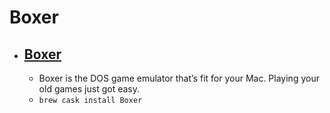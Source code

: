# Boxer
- [Boxer](http://boxerapp.com/)
  -  
  - Boxer is the DOS game emulator that’s fit for your Mac. Playing your old games just got easy.
  - `brew cask install Boxer`
